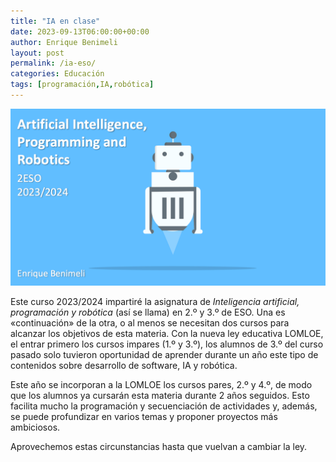```yaml
---
title: "IA en clase"
date: 2023-09-13T06:00:00+00:00
author: Enrique Benimeli
layout: post
permalink: /ia-eso/
categories: Educación
tags: [programación,IA,robótica]
---
```


[![image](assets/images/posts/2023/09/aipr2.png)]()

Este curso 2023/2024 impartiré la asignatura de *Inteligencia artificial, programación y robótica* (así se llama) en 2.º y 3.º de ESO. Una es «continuación» de la otra, o al menos se necesitan dos cursos para alcanzar los objetivos de esta materia. Con la nueva ley educativa LOMLOE, el entrar primero los cursos impares (1.º y 3.º), los alumnos de 3.º del curso pasado solo tuvieron oportunidad de aprender durante un año este tipo de contenidos sobre desarrollo de software, IA y robótica.

Este año se incorporan a la LOMLOE los cursos pares, 2.º y 4.º, de modo que los alumnos ya cursarán esta materia durante 2 años seguidos. Esto facilita mucho la programación y secuenciación de actividades y, además, se puede profundizar en varios temas y proponer proyectos más ambiciosos.

Aprovechemos estas circunstancias hasta que vuelvan a cambiar la ley. 


